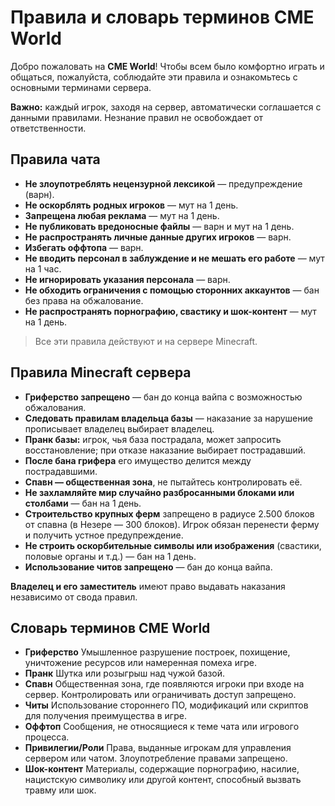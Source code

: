 # Правила и словарь терминов CME World

Добро пожаловать на **CME World**! Чтобы всем было комфортно играть и общаться, пожалуйста, соблюдайте эти правила и ознакомьтесь с основными терминами сервера.

**Важно:** каждый игрок, заходя на сервер, автоматически соглашается с данными правилами. Незнание правил не освобождает от ответственности.

## Правила чата
- **Не злоупотреблять нецензурной лексикой** — предупреждение (варн).
- **Не оскорблять родных игроков** — мут на 1 день.
- **Запрещена любая реклама** — мут на 1 день.
- **Не публиковать вредоносные файлы** — варн и мут на 1 день.
- **Не распространять личные данные других игроков** — варн.
- **Избегать оффтопа** — варн.
- **Не вводить персонал в заблуждение и не мешать его работе** — мут на 1 час.
- **Не игнорировать указания персонала** — варн.
- **Не обходить ограничения с помощью сторонних аккаунтов** — бан без права на обжалование.
- **Не распространять порнографию, свастику и шок-контент** — мут на 1 день.

> Все эти правила действуют и на сервере Minecraft.

## Правила Minecraft сервера
- **Гриферство запрещено** — бан до конца вайпа с возможностью обжалования.
- **Следовать правилам владельца базы** — наказание за нарушение прописывает владелец выбирает владелец.
- **Пранк базы:** игрок, чья база пострадала, может запросить восстановление; при отказе наказание выбирает пострадавший.
- **После бана грифера** его имущество делится между пострадавшими.
- **Спавн — общественная зона**, не пытайтесь контролировать её.
- **Не захламляйте мир случайно разбросанными блоками или столбами** — бан на 1 день.
- **Строительство крупных ферм** запрещено в радиусе 2.500 блоков от спавна (в Незере — 300 блоков). Игрок обязан перенести ферму и получить устное предупреждение.
- **Не строить оскорбительные символы или изображения** (свастики, половые органы и т.д.) — бан на 1 день.
- **Использование читов запрещено** — бан до конца вайпа.

**Владелец и его заместитель** имеют право выдавать наказания независимо от свода правил.

## Словарь терминов CME World

- **Гриферство**
Умышленное разрушение построек, похищение, уничтожение ресурсов или намеренная помеха игре.
- **Пранк**
Шутка или розыгрыш над чужой базой.
- **Спавн**
Общественная зона, где появляются игроки при входе на сервер. Контролировать или ограничивать доступ запрещено.
- **Читы**
Использование стороннего ПО, модификаций или скриптов для получения преимущества в игре.
- **Оффтоп**
Сообщения, не относящиеся к теме чата или игрового процесса.
- **Привилегии/Роли**
Права, выданные игрокам для управления сервером или чатом. Злоупотребление правами запрещено.
- **Шок-контент**
Материалы, содержащие порнографию, насилие, нацистскую символику или другой контент, способный вызвать травму или шок.